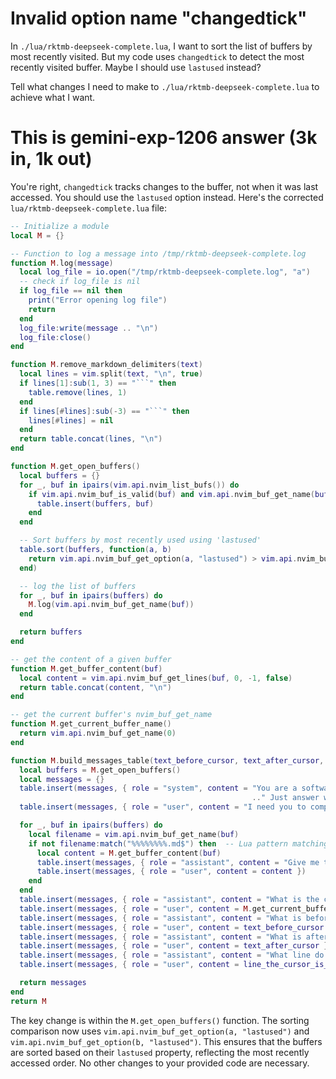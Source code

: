 # Invalid option name "changedtick"

In `./lua/rktmb-deepseek-complete.lua`, I want to sort the list of buffers by most recently visited.
But my code uses `changedtick` to detect the most recently visited buffer.
Maybe I should use `lastused` instead?

Tell what changes I need to make to `./lua/rktmb-deepseek-complete.lua` to achieve what I want.



# This is gemini-exp-1206 answer (3k in, 1k out)

You're right, `changedtick` tracks changes to the buffer, not when it was last accessed.  You should use the `lastused` option instead.  Here's the corrected `lua/rktmb-deepseek-complete.lua` file:

```lua
-- Initialize a module
local M = {}

-- Function to log a message into /tmp/rktmb-deepseek-complete.log
function M.log(message)
  local log_file = io.open("/tmp/rktmb-deepseek-complete.log", "a")
  -- check if log_file is nil
  if log_file == nil then
    print("Error opening log file")
    return
  end
  log_file:write(message .. "\n")
  log_file:close()
end

function M.remove_markdown_delimiters(text)
  local lines = vim.split(text, "\n", true)
  if lines[1]:sub(1, 3) == "```" then
    table.remove(lines, 1)
  end
  if lines[#lines]:sub(-3) == "```" then
    lines[#lines] = nil
  end
  return table.concat(lines, "\n")
end

function M.get_open_buffers()
  local buffers = {}
  for _, buf in ipairs(vim.api.nvim_list_bufs()) do
    if vim.api.nvim_buf_is_valid(buf) and vim.api.nvim_buf_get_name(buf) ~= "" then
      table.insert(buffers, buf)
    end
  end

  -- Sort buffers by most recently used using 'lastused'
  table.sort(buffers, function(a, b)
    return vim.api.nvim_buf_get_option(a, "lastused") > vim.api.nvim_buf_get_option(b, "lastused")
  end)

  -- log the list of buffers
  for _, buf in ipairs(buffers) do
    M.log(vim.api.nvim_buf_get_name(buf))
  end

  return buffers
end

-- get the content of a given buffer
function M.get_buffer_content(buf)
  local content = vim.api.nvim_buf_get_lines(buf, 0, -1, false)
  return table.concat(content, "\n")
end

-- get the current buffer's nvim_buf_get_name
function M.get_current_buffer_name()
  return vim.api.nvim_buf_get_name(0)
end

function M.build_messages_table(text_before_cursor, text_after_cursor, line_the_cursor_is_on)
  local buffers = M.get_open_buffers()
  local messages = {}
  table.insert(messages, { role = "system", content = "You are a software developer assistant that will complete code based on the context provided."
                                                      .." Just answer with indented raw code, NO explanations, NO markdown formatting." })
  table.insert(messages, { role = "user", content = "I need you to complete code." })

  for _, buf in ipairs(buffers) do
    local filename = vim.api.nvim_buf_get_name(buf)
    if not filename:match("%%%%%%%%.md$") then  -- Lua pattern matching for ".md" at the end
      local content = M.get_buffer_content(buf)
      table.insert(messages, { role = "assistant", content = "Give me the content of " .. filename })
      table.insert(messages, { role = "user", content = content })
    end
  end
  table.insert(messages, { role = "assistant", content = "What is the current buffer?" })
  table.insert(messages, { role = "user", content = M.get_current_buffer_name() })
  table.insert(messages, { role = "assistant", content = "What is before the cursor?" })
  table.insert(messages, { role = "user", content = text_before_cursor })
  table.insert(messages, { role = "assistant", content = "What is after the cursor?" })
  table.insert(messages, { role = "user", content = text_after_cursor })
  table.insert(messages, { role = "assistant", content = "What line do you want me to continue?" })
  table.insert(messages, { role = "user", content = line_the_cursor_is_on })

  return messages
end
return M
```

The key change is within the `M.get_open_buffers()` function. The sorting comparison now uses `vim.api.nvim_buf_get_option(a, "lastused")` and `vim.api.nvim_buf_get_option(b, "lastused")`.  This ensures that the buffers are sorted based on their `lastused` property, reflecting the most recently accessed order.  No other changes to your provided code are necessary.
